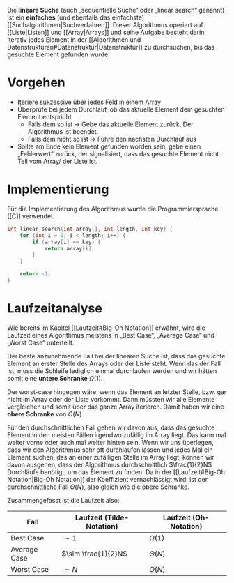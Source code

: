 Die **lineare Suche** (auch „sequentielle Suche“ oder „linear search“ genannt) ist ein **einfaches** (und ebenfalls das einfachste) [[Suchalgorithmen|Suchverfahren]]. Dieser Algorithmus operiert auf [[Liste|Listen]] und [[Array|Arrays]] und seine Aufgabe besteht darin, iterativ jedes Element in der [[Algorithmen und Datenstrukturen#Datenstruktur|Datenstruktur]] zu durchsuchen, bis das gesuchte Element gefunden wurde.
# Vorgehen
- Iteriere sukzessive über jedes Feld in einem Array
- Überprüfe bei jedem Durchlauf, ob das aktuelle Element dem gesuchten Element entspricht
	- Falls dem so ist → Gebe das aktuelle Element zurück. Der Algorithmus ist beendet.
	- Falls dem nicht so ist → Führe den nächsten Durchlauf aus
- Sollte am Ende kein Element gefunden worden sein, gebe einen „Fehlerwert“ zurück, der signalisiert, dass das gesuchte Element nicht Teil vom Array/ der Liste ist.
# Implementierung
Für die Implementierung des Algorithmus wurde die Programmiersprache [[C]] verwendet.
```c
int linear_search(int array[], int length, int key) {
	for (int i = 0; i < length; i++) {
		if (array[i] == key) {
			return array[i];
		}
	}

	return -1;
}
```
# Laufzeitanalyse
Wie bereits im Kapitel [[Laufzeit#Big-Oh Notation]] erwähnt, wird die Laufzeit eines Algorithmus meistens in „Best Case“, „Average Case“ und „Worst Case“ unterteilt.

Der beste anzunehmende Fall bei der linearen Suche ist, dass das gesuchte Element an erster Stelle des Arrays oder der Liste steht. Wenn das der Fall ist, muss die Schleife lediglich einmal durchlaufen werden und wir hätten somit eine **untere Schranke** $\Omega(1)$.

Der worst-case hingegen wäre, wenn das Element an letzter Stelle, bzw. gar nicht im Array oder der Liste vorkommt. Dann müssten wir alle Elemente vergleichen und somit über das ganze Array iterieren. Damit haben wir eine **obere Schranke** von $O(N)$.

Für den durchschnittlichen Fall gehen wir davon aus, dass das gesuchte Element in den meisten Fällen irgendwo zufällig im Array liegt. Das kann mal weiter vorne oder auch mal weiter hinten sein. Wenn wir uns überlegen, dass wir den Algorithmus sehr oft durchlaufen lassen und jedes Mal ein Element suchen, das an einer zufälligen Stelle im Array liegt, können wir davon ausgehen, dass der Algorithmus durchschnittlich $\frac{1}{2}N$ Durchläufe benötigt, um das Element zu finden. Da in der [[Laufzeit#Big-Oh Notation|Big-Oh Notation]] der Koeffizient vernachlässigt wird, ist der durchschnittliche Fall $\Theta(N$), also gleich wie die obere Schranke.

Zusammengefasst ist die Laufzeit also:

| Fall         | Laufzeit (Tilde-Notation) | Laufzeit (Oh-Notation) |
| ------------ | ------------------------- | ---------------------- |
| Best Case    | $\sim 1$                  | $\Omega(1)$            |
| Average Case | $\sim \frac{1}{2}N$       | $\Theta(N)$            |
| Worst Case   | $\sim N$                  | $O(N)$                 |
